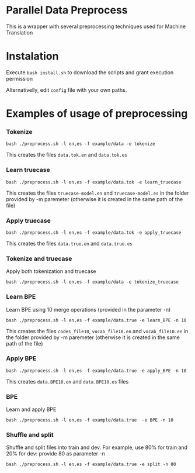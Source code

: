 
Parallel Data Preprocess
===

This is a wrapper with several preprocessing techniques used for Machine Translation


# Instalation


Execute `bash install.sh` to download the scripts and grant execution permission

Alternativelly, edit `config` file with your own paths. 



# Examples of usage of preprocessing


###  Tokenize

```
bash ./preprocess.sh -l en,es -f example/data -e tokenize
```
This creates the files `data.tok.en` and `data.tok.es` 

###  Learn truecase

```
bash ./preprocess.sh -l en,es -f example/data.tok -e learn_truecase
```

This creates the files `truecase-model.en` and `truecase-model.es` in the folder provided by -m paremeter (otherwise it is created in the same path of the file)


###  Apply truecase

```
bash ./preprocess.sh -l en,es -f example/data.tok -e apply_truecase
```
This creates the files `data.true.en` and `data.true.es` 

###  Tokenize and truecase

Apply both tokenization and truecase

```
bash ./preprocess.sh -l en,es -f example/data -e tokenize_truecase
```

###  Learn BPE

Learn BPE using 10 merge operations (provided in the parameter -n)

```
bash ./preprocess.sh -l en,es -f example/data.true -e learn_BPE -n 10
```

This creates the files `codes_file10`, `vocab_file10.en` and `vocab_file10.en` in the folder provided by -m paremeter (otherwise it is created in the same path of the file)


###  Apply BPE
```
bash ./preprocess.sh -l en,es -f example/data.true -e apply_BPE -n 10
```

This creates `data.BPE10.en` and `data.BPE10.es` files

###  BPE
Learn and apply BPE

```
bash ./preprocess.sh -l en,es -f example/data.true  -e BPE -n 10
```

###  Shuffle and split

Shuffle and split files into train and dev. For example, use 80% for train and 20% for dev: provide 80 as parameter -n

```
bash ./preprocess.sh -l en,es -f example/data.true -e split -n 80
```

